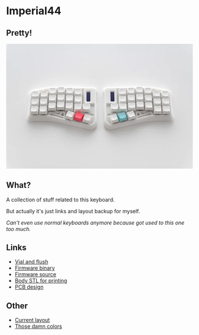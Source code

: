 # Imperial44

## Pretty!

![The keyboard itself!](imperial44.jpg)

## What?

A collection of stuff related to this keyboard.

But actually it's just links and layout backup for myself.

*Can't even use normal keyboards anymore because got used to this one too much.*

## Links

- [Vial and flush](https://ergohaven.xyz/docs/imperial44)
- [Firmware binary](https://github.com/ergohaven/keymap_hub)
- [Firmware source](https://github.com/ergohaven/vial-qmk/tree/vial/keyboards/ergohaven)
- [Body STL for printing](https://github.com/ergohaven/imperial44)
- [PCB design](https://oshwlab.com/yuriiq/imperial44v1)

## Other

- [Current layout](imperial44-adjust.vil)
- [Those damn colors](imperial44-colors.txt)


